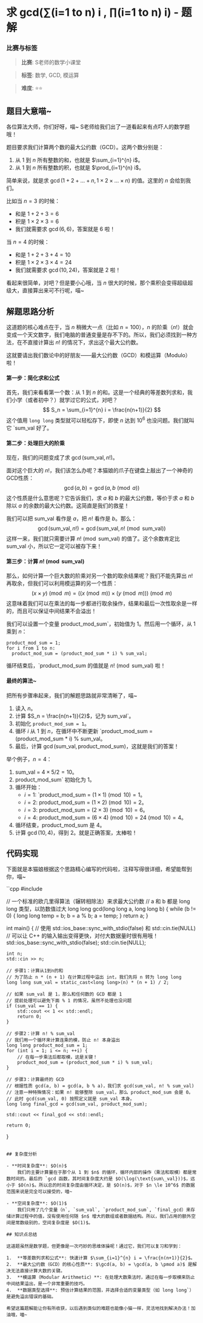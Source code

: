 # 求 gcd(∑(i=1 to n) i , ∏(i=1 to n) i) - 题解

### 比赛与标签
> **比赛**: S老师的数学小课堂

> **标签**: 数学, GCD, 模运算

> **难度**: ⭐⭐

## 题目大意喵~

各位算法大师，你们好呀，喵~ S老师给我们出了一道看起来有点吓人的数学题哦！

题目要求我们计算两个数的最大公约数（GCD）。这两个数分别是：
1.  从 1 到 $n$ 所有整数的和，也就是 $\sum_{i=1}^{n} i$。
2.  从 1 到 $n$ 所有整数的积，也就是 $\prod_{i=1}^{n} i$。

简单来说，就是求 $\gcd(1+2+\dots+n, 1 \times 2 \times \dots \times n)$ 的值。这里的 $n$ 会给到我们。

比如当 $n=3$ 的时候：
- 和是 $1+2+3 = 6$
- 积是 $1 \times 2 \times 3 = 6$
- 我们就需要求 $\gcd(6, 6)$，答案就是 6 啦！

当 $n=4$ 的时候：
- 和是 $1+2+3+4 = 10$
- 积是 $1 \times 2 \times 3 \times 4 = 24$
- 我们就需要求 $\gcd(10, 24)$，答案就是 2 啦！

看起来很简单，对吧？但是要小心哦，当 $n$ 很大的时候，那个乘积会变得超级超级大，直接算出来可不行呢，喵~

## 解题思路分析

这道题的核心难点在于，当 $n$ 稍微大一点（比如 $n=100$），$n$ 的阶乘（$n!$）就会变成一个天文数字，我们电脑的普通变量是存不下的。所以，我们必须找到一种方法，在不直接计算出 $n!$ 的情况下，求出这个最大公约数。

这就要请出我们数论中的好朋友——最大公约数（GCD）和模运算（Modulo）啦！

#### 第一步：简化求和公式

首先，我们来看看第一个数：从 1 到 $n$ 的和。这是一个经典的等差数列求和，我们小学（或者初中？）就学过它的公式，对吧？
$$
S_n = \sum_{i=1}^{n} i = \frac{n(n+1)}{2}
$$
这个值用 `long long` 类型就可以轻松存下，即使 $n$ 达到 $10^6$ 也没问题。我们就叫它 `sum_val 好了。

#### 第二步：处理巨大的阶乘

现在，我们的问题变成了求 $\gcd(\text{sum\_val}, n!)$。

面对这个巨大的 $n!$，我们该怎么办呢？本猫娘的爪子在键盘上敲出了一个神奇的GCD性质：
$$
\gcd(a, b) = \gcd(a, b \pmod a)
$$
这个性质是什么意思呢？它告诉我们，求 $a$ 和 $b$ 的最大公约数，等价于求 $a$ 和 $b$ 除以 $a$ 的余数的最大公约数。这简直是我们的救星！

我们可以把 sum_val 看作是 $a$，把 $n!$ 看作是 $b$。那么：
$$
\gcd(\text{sum\_val}, n!) = \gcd(\text{sum\_val}, n! \pmod{\text{sum\_val}})
$$
这样一来，我们就只需要计算 $n! \pmod{\text{sum\_val}}$ 的值了。这个余数肯定比 sum_val 小，所以它一定可以被存下来！

#### 第三步：计算 $n! \pmod{\text{sum\_val}}$

那么，如何计算一个巨大数的阶乘对另一个数的取余结果呢？我们不能先算出 $n!$ 再取余，但我们可以利用模运算的另一个性质：
$$
(x \times y) \pmod m = ((x \pmod m) \times (y \pmod m)) \pmod m
$$
这意味着我们可以在乘法的每一步都进行取余操作，结果和最后一次性取余是一样的，而且可以保证中间结果不会溢出！

我们可以设置一个变量 product_mod_sum`，初始值为 1。然后用一个循环，从 1 乘到 $n$：
```
product_mod_sum = 1;
for i from 1 to n:
  product_mod_sum = (product_mod_sum * i) % sum_val;
```
循环结束后，`product_mod_sum 的值就是 $n! \pmod{\text{sum\_val}}$ 啦！

#### 最终的算法~

把所有步骤串起来，我们的解题思路就非常清晰了，喵~
1.  读入 $n$。
2.  计算 $S_n = \frac{n(n+1)}{2}$，记为 sum_val`。
3.  初始化 `product_mod_sum = 1`。
4.  循环 $i$ 从 1 到 $n$，在循环中不断更新 `product_mod_sum = (product_mod_sum * i) % sum_val。
5.  最后，计算 $\gcd(\text{sum\_val}, \text{product\_mod\_sum})$，这就是我们的答案！

举个例子，$n=4$：
1.  sum_val = $4 \times 5 / 2 = 10$。
2.  product_mod_sum` 初始化为 1。
3.  循环开始：
    - $i=1$: `product_mod_sum = $(1 \times 1) \pmod{10} = 1$。
    - $i=2$: product_mod_sum = $(1 \times 2) \pmod{10} = 2$。
    - $i=3$: product_mod_sum = $(2 \times 3) \pmod{10} = 6$。
    - $i=4$: product_mod_sum = $(6 \times 4) \pmod{10} = 24 \pmod{10} = 4$。
4.  循环结束，product_mod_sum 是 4。
5.  计算 $\gcd(10, 4)$，得到 2。就是正确答案，太棒啦！

## 代码实现

下面就是本猫娘根据这个思路精心编写的代码啦，注释写得很详细，希望能帮到你，喵~

``cpp
#include <iostream>

// 一个标准的欧几里得算法（辗转相除法）来求最大公约数
// a 和 b 都是 long long 类型，以防数值过大
long long gcd(long long a, long long b) {
    while (b != 0) {
        long long temp = b;
        b = a % b;
        a = temp;
    }
    return a;
}

int main() {
    // 使用 std::ios_base::sync_with_stdio(false) 和 std::cin.tie(NULL)
    // 可以让 C++ 的输入输出变得更快，对付大数据量时很有用哦！
    std::ios_base::sync_with_stdio(false);
    std::cin.tie(NULL);

    int n;
    std::cin >> n;

    // 步骤1：计算从1到n的和
    // 为了防止 n * (n + 1) 在计算过程中溢出 int，我们先将 n 转为 long long
    long long sum_val = static_cast<long long>(n) * (n + 1) / 2;

    // 如果 sum_val 是 1，那么和任何数的 GCD 都是 1
    // 提前处理可以避免下面 % 1 的情况，虽然不处理也没问题
    if (sum_val == 1) {
        std::cout << 1 << std::endl;
        return 0;
    }

    // 步骤2：计算 n! % sum_val
    // 我们用一个循环来计算连乘的模，防止 n! 本身溢出
    long long product_mod_sum = 1;
    for (int i = 1; i <= n; ++i) {
        // 在每一步乘法后都取模，这是关键！
        product_mod_sum = (product_mod_sum * i) % sum_val;
    }

    // 步骤3：计算最终的 GCD
    // 根据性质 gcd(a, b) = gcd(a, b % a)，我们求 gcd(sum_val, n! % sum_val)
    // 注意一种特殊情况：如果 n! 能够整除 sum_val，那么 product_mod_sum 会是 0。
    // 此时 gcd(sum_val, 0) 按照定义就是 sum_val 本身。
    long long final_gcd = gcd(sum_val, product_mod_sum);

    std::cout << final_gcd << std::endl;

    return 0;
}
```

## 复杂度分析

- **时间复杂度**: $O(n)$
    我们的主要计算量在于那个从 1 到 $n$ 的循环，循环内部的操作（乘法和取模）都是常数时间的。最后的 `gcd 函数，其时间复杂度大约是 $O(\log(\text{sum\_val}))$，远小于 $O(n)$。所以总的时间复杂度由循环决定，是 $O(n)$，对于 $n \le 10^6$ 的数据范围来说是完全可以接受的，喵~

- **空间复杂度**: $O(1)$
    我们只用了几个变量（n`, `sum_val`, `product_mod_sum`, `final_gcd）来存储计算过程中的值，没有使用任何随 $n$ 增大的数组或者数据结构。所以，我们占用的额外空间是常数级别的，空间复杂度是 $O(1)$。

## 知识点总结

这道题虽然是数学题，但更像是一次巧妙的思维体操呢！通过它，我们可以复习和学到：

1.  **等差数列求和公式**: 快速计算 $\sum_{i=1}^{n} i = \frac{n(n+1)}{2}$。
2.  **最大公约数（GCD）的核心性质**: $\gcd(a, b) = \gcd(a, b \pmod a)$ 是解决无法直接计算大数的关键。
3.  **模运算（Modular Arithmetic）**: 在处理大数乘法时，通过在每一步取模来防止中间结果溢出，是一个非常重要的技巧。
4.  **数据类型选择**: 预估计算结果的范围，并选择合适的变量类型（如 long long`）是避免溢出错误的基础。

希望这篇题解能让你有所收获，以后遇到类似的难题也能像小猫一样，灵活地找到解决办法！加油哦，喵~